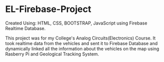# EL-Firebase-Project

Created Using: HTML, CSS, BOOTSTRAP, JavaScript using Firebase Realtime Database.

This project was for my College's Analog Circuits(Electronics) Course. It took realtime data from the vehicles and sent it to  Firebase Database and dynamically linked all the information about the vehicles on the map using Rasberry Pi and Geological Tracking System.
